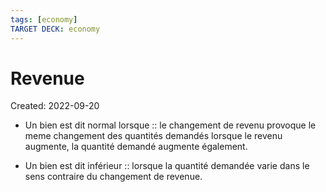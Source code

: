 ```yaml
---
tags: [economy] 
TARGET DECK: economy
---
```

# Revenue
Created: 2022-09-20

- Un bien est dit normal lorsque :: le changement de revenu provoque le meme changement des quantités demandés lorsque le revenu augmente, la quantité demandé augmente également.
<!--SR:!2022-12-21,57,250-->
- Un bien est dit inférieur :: lorsque la quantité demandée varie dans le sens contraire du changement de revenue.
<!--SR:!2023-04-29,151,290-->